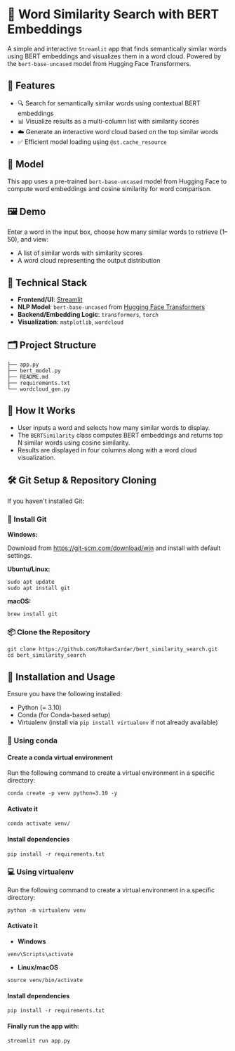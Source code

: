 # 📜 Word Similarity Search with BERT Embeddings

A simple and interactive `Streamlit` app that finds semantically similar words using BERT embeddings and visualizes them in a word cloud. Powered by the `bert-base-uncased` model from Hugging Face Transformers.

## 🚀 Features

- 🔍 Search for semantically similar words using contextual BERT embeddings
- 📊 Visualize results as a multi-column list with similarity scores
- ☁️ Generate an interactive word cloud based on the top similar words
- ✅ Efficient model loading using `@st.cache_resource`

## 🧠 Model

This app uses a pre-trained `bert-base-uncased` model from Hugging Face to compute word embeddings and cosine similarity for word comparison.

## 🖼️ Demo

Enter a word in the input box, choose how many similar words to retrieve (1–50), and view:

- A list of similar words with similarity scores
- A word cloud representing the output distribution

## 🧰 Technical Stack

- **Frontend/UI**: [Streamlit](https://streamlit.io/)
- **NLP Model**: `bert-base-uncased` from [Hugging Face Transformers](https://huggingface.co/bert-base-uncased)
- **Backend/Embedding Logic**: `transformers`, `torch`
- **Visualization**: `matplotlib`, `wordcloud`


## 🗂️ Project Structure

```
├── app.py
├── bert_model.py
├── README.md
├── requirements.txt
└── wordcloud_gen.py
```

## 📄 How It Works
- User inputs a word and selects how many similar words to display.
- The `BERTSimilarity` class computes BERT embeddings and returns top N similar words using cosine similarity.
- Results are displayed in four columns along with a word cloud visualization.

## 🛠️ Git Setup & Repository Cloning
If you haven't installed Git:

### 🔨 Install Git
**Windows:**

Download from https://git-scm.com/download/win and install with default settings.

**Ubuntu/Linux:**
```
sudo apt update
sudo apt install git
```

**macOS:**
```
brew install git
```

### 📦 Clone the Repository
```
git clone https://github.com/RohanSardar/bert_similarity_search.git
cd bert_similarity_search
```

## 🔧 Installation and Usage

Ensure you have the following installed:
- Python (= 3.10)
- Conda (for Conda-based setup)
- Virtualenv (install via `pip install virtualenv` if not already available)

### 🐍 Using conda
#### Create a conda virtual environment
Run the following command to create a virtual environment in a specific directory:
```
conda create -p venv python=3.10 -y
```
#### Activate it
```
conda activate venv/
```
#### Install dependencies
```
pip install -r requirements.txt
```

### 💻 Using virtualenv
Run the following command to create a virtual environment in a specific directory:
```
python -m virtualenv venv
```
#### Activate it
- **Windows**
```
venv\Scripts\activate
```
- **Linux/macOS**
```
source venv/bin/activate
```
#### Install dependencies
```
pip install -r requirements.txt
```

#### Finally run the app with:
```
streamlit run app.py
```